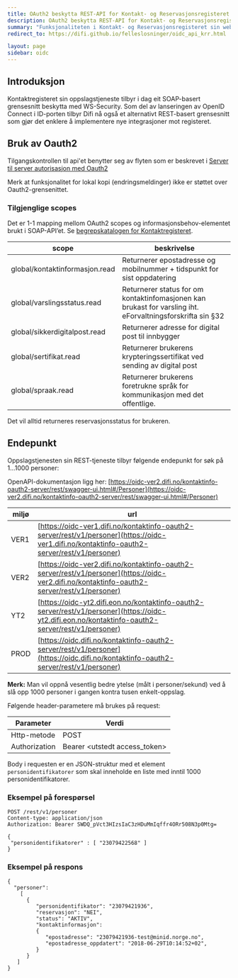 ```yaml
---
title: OAuth2 beskytta REST-API for Kontakt- og Reservasjonsregisteret
description: OAuth2 beskytta REST-API for Kontakt- og Reservasjonsregisteret
summary: "Funksjonaliteten i Kontakt- og Reservasjonsregisteret sin webservice *Oppslagstjenesten* er nå også tilgjengelig over et Oauth2-beskyttet REST-API."
redirect_to: https://difi.github.io/felleslosninger/oidc_api_krr.html

layout: page
sidebar: oidc
---
```


## Introduksjon

Kontaktregisteret sin oppslagstjeneste tilbyr i dag eit SOAP-basert grensesnitt beskytta med WS-Security. Som del av lanseringen av OpenID Connect i ID-porten  tilbyr Difi nå også et alternativt REST-basert grensesnitt som gjør det enklere å implementere nye integrasjoner mot registeret.

## Bruk av Oauth2

Tilgangskontrollen til api'et benytter seg av flyten som er beskrevet i [Server til server autorisasjon med Oauth2](oidc_auth_server-to-server-oauth2.html)

Merk at funksjonalitet for lokal kopi (endringsmeldinger) ikke er støttet over Oauth2-grensenittet.


### Tilgjenglige scopes

Det er 1-1 mapping mellom OAuth2 scopes og informasjonsbehov-elementet brukt i SOAP-API’et. Se [begrepskatalogen for Kontaktregisteret](https://begrep.difi.no/Oppslagstjenesten/).

| scope | beskrivelse |
|-|-|
| global/kontaktinformasjon.read | Returnerer epostadresse og mobilnummer + tidspunkt for sist oppdatering |
| global/varslingsstatus.read | Returnerer status for om kontaktinfomasjonen kan brukast for varsling iht. eForvaltningsforskrifta sin §32 |
| global/sikkerdigitalpost.read | Returnerer adresse for digital post til innbygger |
| global/sertifikat.read | Returnerer brukerens krypteringssertifikat ved sending av digital post |
| global/spraak.read | Returnerer brukerens foretrukne språk for kommunikasjon med det offentlige.  |

Det vil alltid returneres reservasjonsstatus for brukeren.

## Endepunkt

Oppslagstjenesten sin REST-tjeneste tilbyr følgende endepunkt for søk på 1...1000 personer:

OpenAPI-dokumentasjon ligg her: [https://oidc-ver2.difi.no/kontaktinfo-oauth2-server/rest/swagger-ui.html#/Personer](https://oidc-ver2.difi.no/kontaktinfo-oauth2-server/rest/swagger-ui.html#/Personer)

|miljø|url|
|-|-|
|VER1|[https://oidc-ver1.difi.no/kontaktinfo-oauth2-server/rest/v1/personer](https://oidc-ver1.difi.no/kontaktinfo-oauth2-server/rest/v1/personer)|
|VER2|[https://oidc-ver2.difi.no/kontaktinfo-oauth2-server/rest/v1/personer](https://oidc-ver2.difi.no/kontaktinfo-oauth2-server/rest/v1/personer)|
|YT2|[https://oidc-yt2.difi.eon.no/kontaktinfo-oauth2-server/rest/v1/personer](https://oidc-yt2.difi.eon.no/kontaktinfo-oauth2-server/rest/v1/personer)|
|PROD|[https://oidc.difi.no/kontaktinfo-oauth2-server/rest/v1/personer](https://oidc.difi.no/kontaktinfo-oauth2-server/rest/v1/personer)|

**Merk:** Man vil oppnå vesentlig bedre ytelse (målt i personer/sekund) ved å slå opp 1000 personer i gangen kontra tusen enkelt-oppslag.

Følgende header-parametere må brukes på request:

| Parameter  | Verdi |
| --- | --- |
| Http-metode | POST |
| Authorization | Bearer \<utstedt access_token\> |

Body i requesten er en JSON-struktur med et element `personidentifikatorer` som skal inneholde en liste med inntil 1000 personidentifikatorer.

### Eksempel på forespørsel

```
POST /rest/v1/personer
Content-type: application/json
Authorization: Bearer SWDQ_pVct3HIzsIaC3zHDuMmIqffr4ORr508N3p0Mtg=

{
 "personidentifikatorer" : [ "23079422568" ]
}
```

### Eksempel på respons

```
{
  "personer":
    [
      {
         "personidentifikator": "23079421936",
         "reservasjon": "NEI",
         "status": "AKTIV",
         "kontaktinformasjon":
         {
            "epostadresse": "23079421936-test@minid.norge.no",
            "epostadresse_oppdatert": "2018-06-29T10:14:52+02",
         }
      }
   ]
}
```
